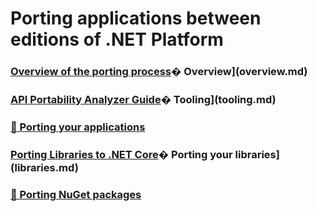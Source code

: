 # Porting applications between editions of .NET Platform

### [Overview of the porting process](oerview.md)� Overview](overview.md)
### [API Portability Analyzer Guide](apiport-guide.md)� Tooling](tooling.md)
### [🔧 Porting your applications](applications.md)
### [Porting Libraries to .NET Core](libraries.md)� Porting your libraries](libraries.md)
### [🔧 Porting NuGet packages](nuget-packages.md)


